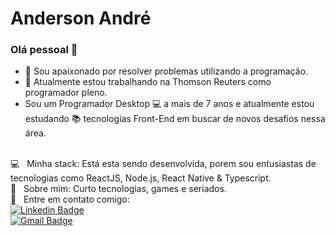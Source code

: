 # Anderson André

### Olá pessoal 👋
- :purple_heart: Sou apaixonado por resolver problemas utilizando a programação.
- :office: Atualmente estou trabalhando na Thomson Reuters como programador pleno.
- Sou um Programador Desktop :computer: a mais de 7 anos e atualmente estou estudando :books: tecnologias Front-End em buscar de novos desafios nessa área.

<br/> :computer: &nbsp; Minha stack: Está esta sendo desenvolvida, porem sou entusiastas de tecnologias como ReactJS, Node.js, React Native & Typescript.
<br/> 💬  &nbsp; Sobre mim: Curto tecnologias, games e seriados.
<br/> :email: &nbsp; Entre em contato comigo:
<br/> [![Linkedin Badge](https://img.shields.io/badge/-LinkedIn-blue?style=flat-square&logo=Linkedin&logoColor=white&link=https://www.linkedin.com/in/anderson-andre/)](https://www.linkedin.com/in/anderson-andre/) 
<br/> [![Gmail Badge](https://img.shields.io/badge/-tgmarinho@gmail.com-c14438?style=flat-square&logo=Gmail&logoColor=white&link=mailto:tgmarinho@gmail.com)](mailto:tgmarinho@gmail.com)
